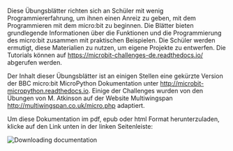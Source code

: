 Diese Übungsblätter richten sich an Schüler mit wenig Programmiererfahrung, um ihnen einen Anreiz zu geben, mit dem Programmieren mit dem micro:bit zu beginnen. Die Blätter bieten grundlegende Informationen über die Funktionen und die Programmierung des micro:bit zusammen mit praktischen Beispielen. Die Schüler werden ermutigt, diese Materialien zu nutzen, um eigene Projekte zu entwerfen. 
Die Tutorials können auf <https://microbit-challenges-de.readthedocs.io/> abgerufen werden.

Der Inhalt dieser Übungsblätter ist an einigen Stellen eine gekürzte Version der BBC micro:bit MicroPython Dokumentation unter <http://microbit-micropython.readthedocs.io>.
Einige der Challenges wurden von den Übungen von M. Atkinson auf der Website Multiwingspan <http://multiwingspan.co.uk/micro.php> adaptiert. 

Um diese Dokumentation im pdf, epub oder html Format herunterzuladen, klicke auf den Link unten in der linken Seitenleiste:

![Downloading documentation](sidebar.jpg) 
